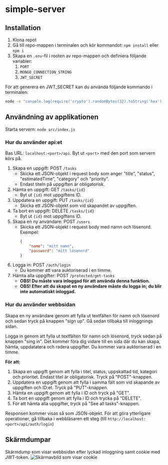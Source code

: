 # simple-server

## Installation

1. Klona repot
2. Gå till repo-mappen i terminalen och kör kommandot: `npm install` eller `npm i`
3. Skapa en `.env`-fil i rooten av repo-mappen och definiera följande variabler:
    1. `PORT`
    2. `MONGO_CONNECTION_STRING`
    3. `JWT_SECRET`

För att generera en JWT_SECRET kan du använda följande kommando i terminalen:
```bash
node -e "console.log(require('crypto').randomBytes(32).toString('hex'));"
```


## Användning av applikationen

Starta servern: `node src/index.js`

### Hur du använder api:et

Bas URL: `localhost:<port>/api`.
Byt ut `<port>` med den port som servern körs på.

1. Skapa en uppgift: POST `/tasks`
    - Skicka ett JSON-objekt i request body som anger "title", "status", "estimatedTime", "category" och "priority".
    - Endast titeln på uppgiften är obligatorisk.
2. Hämta en uppgift: GET `/tasks/{id}`
    - Byt ut `{id}` mot uppgiftens ID.
3. Uppdatera en uppgift: PUT `/tasks/{id}`
    - Skicka ett JSON-objekt som vid skapandet av uppgiften.
4. Ta bort en uppgift: DELETE `/tasks/{id}`
    - Byt ut `{id}` mot uppgiftens ID.
5. Skapa en ny användare: POST `/users`
    - Skicka ett JSON-objekt i request body med namn och lösenord. Exempel:
      ```json
      {
          "name": "mitt namn",
          "password": "mitt lösenord"
      }
      ```
6. Logga in: POST `/auth/login`
    - Du kommer att vara auktoriserad i en timme.
7. Hämta alla uppgifter: POST `/protected/get-tasks`
    - **OBS! Du måste vara inloggad för att använda denna funktion.**
    - **OBS! Efter att du skapat en ny användare måste du logga in; du blir inte automatiskt inloggad.**

### Hur du använder webbsidan

Skapa en ny användare genom att fylla ut textfälten för namn och lösenord och sedan tryck på knappen "sign up". Gå sedan tillbaka till inloggnings sidan.

Logga in genom att fylla ut textfälten för namn och lösenord, tryck sedan på knappen "sing in". Det kommer föra dig vidare till en sida där du kan skapa, hämta, uppdatatera och radera uppgifter. Du kommer vara auktoriserad i en timme.

**För att:**
1. Skapa en uppgift genom att fylla i titel, status, uppskattad tid, kategori och prioritet. Endast titel är obligatorisk. Tryck på "POST"-knappen.
2. Uppdatera en uppgift genom att fylla i samma fält som vid skapande av uppgiften och ID:et. Tryck på "PUT"-knappen.
3. Hämta en uppgift genom att fylla i ID och tryck på "GET".
4. Ta bort en uppgift genom att fylla i ID och trycka på "DELETE".
5. För att hämta alla uppgifter, tryck på "See all tasks"-knappen.

Responsen kommer visas så som JSON-objekt. För att göra ytterligare operationer, gå tillbaka i webbläsaren ett steg (till `http://localhost:<port>/api/auth/login`)

## Skärmdumpar
Skärmdump som visar webbsidan efter lyckad inloggning samt cookie med JWT-token.
![Skärmavbild som visar cookie](screenshoots/Skärmavbild%202024-12-18%20kl.%2020.58.36.png)